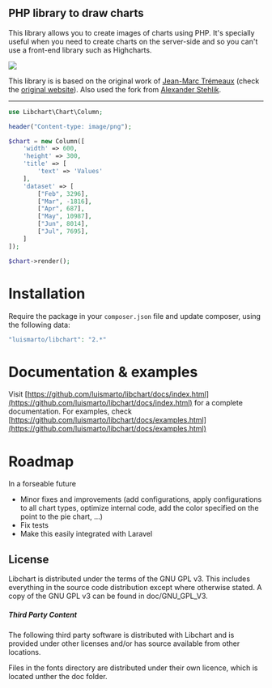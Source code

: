## PHP library to draw charts

This library allows you to create images of charts using PHP. It's specially useful when you need to create charts on the server-side 
and so you can't use a front-end library such as Highcharts.

<img src="https://geekalicious.pt/github/libchart/libchart-sample.png"/>


This library is is based on the original work of [Jean-Marc Trémeaux](http://naku.dohcrew.com/) (check the [original website](https://naku.dohcrew.com/libchart/pages/introduction/)).
Also used the fork from [Alexander Stehlik](https://github.com/astehlik).

---
````php
use Libchart\Chart\Column;

header("Content-type: image/png");

$chart = new Column([
    'width' => 600,
    'height' => 300,
    'title' => [
        'text' => 'Values'
    ],
    'dataset' => [
        ["Feb", 3296],
        ["Mar", -1816],
        ["Apr", 687],
        ["May", 10987],
        ["Jun", 8014],
        ["Jul", 7695],
    ]
]);

$chart->render();

````

# Installation

Require the package in your `composer.json` file and update composer, using the following data:

```php
"luismarto/libchart": "2.*"
```

# Documentation & examples

Visit [https://github.com/luismarto/libchart/docs/index.html](https://github.com/luismarto/libchart/docs/index.html) for a complete documentation. 
For examples, check [https://github.com/luismarto/libchart/docs/examples.html](https://github.com/luismarto/libchart/docs/examples.html)

# Roadmap

In a forseable future
- Minor fixes and improvements (add configurations, apply configurations to all chart types, optimize internal code, add the color specified on the point to the pie chart, ...)
- Fix tests
- Make this easily integrated with Laravel

## License

Libchart is distributed under the terms of the GNU GPL v3.
This includes everything in the source code distribution
except where otherwise stated.
A copy of the GNU GPL v3 can be found in doc/GNU_GPL_V3.

##### Third Party Content

The following third party software is distributed with Libchart and
is provided under other licenses and/or has source available from
other locations. 

Files in the fonts directory are distributed under their own licence, which is located unther the doc folder.
